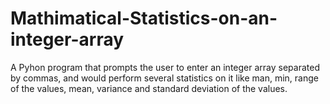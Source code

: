 # Mathimatical-Statistics-on-an-integer-array
A Pyhon program that prompts the user to enter an integer array separated by commas, and would perform several statistics on it like man, min, range of the values, mean, variance and standard deviation of the values. 
